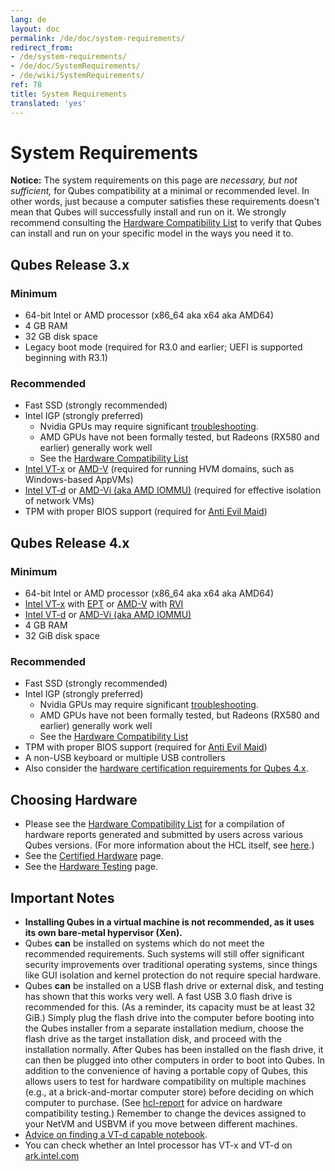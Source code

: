```yaml
---
lang: de
layout: doc
permalink: /de/doc/system-requirements/
redirect_from:
- /de/system-requirements/
- /de/doc/SystemRequirements/
- /de/wiki/SystemRequirements/
ref: 78
title: System Requirements
translated: 'yes'
---
```


# System Requirements #

<div class="alert alert-warning" role="alert">
  <i class="fa fa-exclamation-triangle"></i>
  <b>Notice:</b>
  The system requirements on this page are <em>necessary, but not sufficient,</em> for Qubes compatibility at a minimal or recommended level.
  In other words, just because a computer satisfies these requirements doesn't mean that Qubes will successfully install and run on it.
  We strongly recommend consulting the <a href="/de/hcl/">Hardware Compatibility List</a> to verify that Qubes can install and run on your specific model in the ways you need it to.
</div>

## Qubes Release 3.x ##

### Minimum ###

 * 64-bit Intel or AMD processor (x86\_64 aka x64 aka AMD64)
 * 4 GB RAM
 * 32 GB disk space
 * Legacy boot mode (required for R3.0 and earlier; UEFI is supported beginning with R3.1)

### Recommended ###

 * Fast SSD (strongly recommended)
 * Intel IGP (strongly preferred)
   * Nvidia GPUs may require significant [troubleshooting][nvidia].
   * AMD GPUs have not been formally tested, but Radeons (RX580 and earlier) generally work well
   * See the [Hardware Compatibility List]
 * [Intel VT-x] or [AMD-V] (required for running HVM domains, such as Windows-based AppVMs)
 * [Intel VT-d] or [AMD-Vi (aka AMD IOMMU)] (required for effective isolation of network VMs)
 * TPM with proper BIOS support (required for [Anti Evil Maid])

## Qubes Release 4.x ##

### Minimum ###

 * 64-bit Intel or AMD processor (x86\_64 aka x64 aka AMD64)
 * [Intel VT-x] with [EPT] or [AMD-V] with [RVI]
 * [Intel VT-d] or [AMD-Vi (aka AMD IOMMU)]
 * 4 GB RAM
 * 32 GiB disk space

### Recommended ###

 * Fast SSD (strongly recommended)
 * Intel IGP (strongly preferred)
   * Nvidia GPUs may require significant [troubleshooting][nvidia].
   * AMD GPUs have not been formally tested, but Radeons (RX580 and earlier) generally work well
   * See the [Hardware Compatibility List]
 * TPM with proper BIOS support (required for [Anti Evil Maid])
 * A non-USB keyboard or multiple USB controllers
 * Also consider the [hardware certification requirements for Qubes 4.x].

## Choosing Hardware ##

 * Please see the [Hardware Compatibility List] for a compilation of hardware reports generated and submitted by users across various Qubes versions.
   (For more information about the HCL itself, see [here][hcl-doc].)
 * See the [Certified Hardware] page.
 * See the [Hardware Testing] page.

## Important Notes ##

 * **Installing Qubes in a virtual machine is not recommended, as it uses its own bare-metal hypervisor (Xen).**
 * Qubes **can** be installed on systems which do not meet the recommended requirements.
   Such systems will still offer significant security improvements over traditional operating systems, since things like GUI isolation and kernel protection do not require special hardware.
 * Qubes **can** be installed on a USB flash drive or external disk, and testing has shown that this works very well. A fast USB 3.0 flash drive is recommended for this.
   (As a reminder, its capacity must be at least 32 GiB.)
   Simply plug the flash drive into the computer before booting into the Qubes installer from a separate installation medium, choose the flash drive as the target installation disk, and proceed with the installation normally.
   After Qubes has been installed on the flash drive, it can then be plugged into other computers in order to boot into Qubes.
   In addition to the convenience of having a portable copy of Qubes, this allows users to test for hardware compatibility on multiple machines (e.g., at a brick-and-mortar computer
   store) before deciding on which computer to purchase.
   (See [hcl-report] for advice on hardware compatibility testing.)
   Remember to change the devices assigned to your NetVM and USBVM if you move between different machines.
 * [Advice on finding a VT-d capable notebook][vt-d-notebook].
 * You can check whether an Intel processor has VT-x and VT-d on [ark.intel.com](https://ark.intel.com/content/www/us/en/ark.html#@Processors)


[nvidia]: /de/doc/install-nvidia-driver/
[hardware certification requirements for Qubes 4.x]: /news/2016/07/21/new-hw-certification-for-q4/
[Certified Hardware]: /de/doc/certified-hardware/
[Hardware Testing]: /de/doc/hardware-testing/
[Hardware Compatibility List]: /de/hcl/
[hcl-doc]: /de/doc/hcl/
[hcl-report]: /de/doc/hcl/#generating-and-submitting-new-reports
[Anti Evil Maid]: /de/doc/anti-evil-maid/
[live USB]: /de/doc/live-usb/
[#230]: https://github.com/QubesOS/qubes-issues/issues/230
[vt-d-notebook]: https://groups.google.com/d/msg/qubes-users/Sz0Nuhi4N0o/ZtpJdoc0OY8J
[Intel VT-x]: https://en.wikipedia.org/wiki/X86_virtualization#Intel_virtualization_.28VT-x.29
[AMD-V]: https://en.wikipedia.org/wiki/X86_virtualization#AMD_virtualization_.28AMD-V.29
[Intel VT-d]: https://en.wikipedia.org/wiki/X86_virtualization#Intel-VT-d
[AMD-Vi (aka AMD IOMMU)]: https://en.wikipedia.org/wiki/X86_virtualization#I.2FO_MMU_virtualization_.28AMD-Vi_and_Intel_VT-d.29
[EPT]: https://en.wikipedia.org/wiki/Second_Level_Address_Translation#Extended_Page_Tables
[RVI]: https://en.wikipedia.org/wiki/Second_Level_Address_Translation#Rapid_Virtualization_Indexing